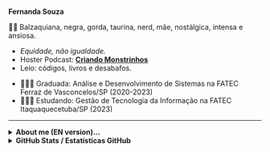 **Fernanda Souza** 

👩🏾‍ Balzaquiana, negra, gorda, taurina, nerd, mãe, nostálgica, intensa e ansiosa. 
* *Equidade, não igualdade.* 
* Hoster Podcast: [**Criando Monstrinhos**](https://anchor.fm/criando-monstrinhos/)
* Leio: códigos, livros e desabafos.

- 👩🏾‍🎓 Graduada: Análise e Desenvolvimento de Sistemas na FATEC Ferraz de Vasconcelos/SP (2020-2023)
- 👩🏾‍🎓 Estudando: Gestão de Tecnologia da Informação na FATEC Itaquaquecetuba/SP (2023)
--------------------------------------------------------------------------
<section><details align="left">
  <summary><b> About me (EN version)...</b></i> </summary>

👩🏾‍ Balzaquian, black girl, fat, taurine, nerd, mother, nostalgic, intense and anxious.
* *Equity, not equality.* 
* Hoster Podcast: [**Criando Monstrinhos**](https://anchor.fm/criando-monstrinhos/)
* I read: codes, books and outbursts.

- 👩🏾‍🎓 I'm graduated Analysis and Systems Development from FATEC Ferraz de Vasconcelos/SP (2020-2023)
- 👩🏾‍🎓 I'm student Management Information Technology from FATEC Itaquaquecetuba/SP (2023)

<p align="center">
<img alt="Twitter Follow" src="https://img.shields.io/twitter/follow/leitoraincomum?style=social">
</p>
  
</section>

<details align="left">

<summary><b>GitHub Stats / Estatísticas GitHub</b></i> </summary>

![GitHub stats](https://github-readme-stats.vercel.app/api?username=leitoraincomum&hide=issues,commits&theme=synthwave&show_icons=true&hide_border=false&count_private=true&include_all_commits=true&line_height=24.5)

[![Top Langs](https://github-readme-stats.vercel.app/api/top-langs/?username=leitoraincomum&layout=compact&theme=synthwave&langs_count=10&line_height=24.5)](https://github.com/leitoraincomum/github-readme-stats)

![](https://komarev.com/ghpvc/?username=leitoraincomum&color=blue&style=flat)
</details>

</section>
